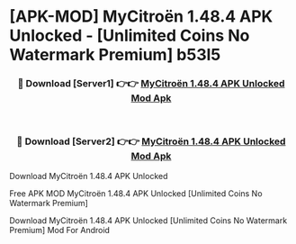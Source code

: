 # [APK-MOD] MyCitroën 1.48.4 APK Unlocked - [Unlimited Coins No Watermark Premium] b53l5



<div align="center">
<h3>🔴 Download [Server1] 👉👉 <a href="https://momento.my/?title=MyCitroën_1.48.4_APK_Unlocked">MyCitroën 1.48.4 APK Unlocked Mod Apk</a></h3><br>

<h3>🔴 Download [Server2] 👉👉 <a href="https://momento.my/?title=MyCitroën_1.48.4_APK_Unlocked">MyCitroën 1.48.4 APK Unlocked Mod Apk</a></h3>
</div>



Download MyCitroën 1.48.4 APK Unlocked 

Free APK MOD MyCitroën 1.48.4 APK Unlocked [Unlimited Coins No Watermark Premium]

Download MyCitroën 1.48.4 APK Unlocked [Unlimited Coins No Watermark Premium] Mod For Android
